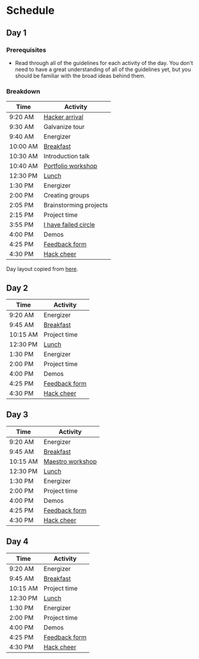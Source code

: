 # Schedule

## Day 1

### Prerequisites

- Read through all of the guidelines for each activity of the day. You don't
  need to have a great understanding of all of the guidelines yet, but you
  should be familiar with the broad ideas behind them.

### Breakdown

| Time     | Activity                                                     |
| -------- | ----------------------------------------------               |
| 9:20 AM  | [Hacker arrival](activities.md#hacker-arrival)               |
| 9:30 AM  | Galvanize tour                                               |
| 9:40 AM  | Energizer                                                    |
| 10:00 AM | [Breakfast](activities.md#breakfast)                         |
| 10:30 AM | Introduction talk                                            |
| 10:40 AM | [Portfolio workshop](activities.md#portfolio)                |
| 12:30 PM | [Lunch](activities.md#lunch)                                 |
| 1:30 PM  | Energizer                                                    |
| 2:00 PM  | Creating groups                                              |
| 2:05 PM  | Brainstorming projects                                       |
| 2:15 PM  | Project time                                                 |
| 3:55 PM  | [I have failed circle](activities.md#i-have-failed-activity) |
| 4:00 PM  | Demos                                                        |
| 4:25 PM  | [Feedback form](activities.md#feedback-forms)                |
| 4:30 PM  | [Hack cheer](activities.md#finishing-off-the-day)            |

Day layout copied from [here](../prep/meetings/15-07-27_sprint_discuss.md).

## Day 2

| Time     | Activity                                          |
| -------- | ------------------------------------------------- |
| 9:20 AM  | Energizer                                         |
| 9:45 AM  | [Breakfast](activities.md#breakfast)              |
| 10:15 AM | Project time                                      |
| 12:30 PM | [Lunch](activities.md#lunch)                      |
| 1:30 PM  | Energizer                                         |
| 2:00 PM  | Project time                                      |
| 4:00 PM  | Demos                                             |
| 4:25 PM  | [Feedback form](activities.md#feedback-forms)     |
| 4:30 PM  | [Hack cheer](activities.md#finishing-off-the-day) |

## Day 3

| Time     | Activity                                          |
| -------- | ------------------------------------------------- |
| 9:20 AM  | Energizer                                         |
| 9:45 AM  | [Breakfast](activities.md#breakfast)              |
| 10:15 AM | [Maestro workshop](activities.md#maestro)         |
| 12:30 PM | [Lunch](activities.md#lunch)                      |
| 1:30 PM  | Energizer                                         |
| 2:00 PM  | Project time                                      |
| 4:00 PM  | Demos                                             |
| 4:25 PM  | [Feedback form](activities.md#feedback-forms)     |
| 4:30 PM  | [Hack cheer](activities.md#finishing-off-the-day) |

## Day 4

| Time     | Activity                                          |
| -------- | ------------------------------------------------- |
| 9:20 AM  | Energizer                                         |
| 9:45 AM  | [Breakfast](activities.md#breakfast)              |
| 10:15 AM | Project time                                      |
| 12:30 PM | [Lunch](activities.md#lunch)                      |
| 1:30 PM  | Energizer                                         |
| 2:00 PM  | Project time                                      |
| 4:00 PM  | Demos                                             |
| 4:25 PM  | [Feedback form](activities.md#feedback-forms)     |
| 4:30 PM  | [Hack cheer](activities.md#finishing-off-the-day) |
